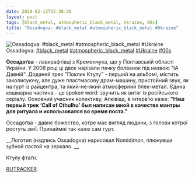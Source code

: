 ```yaml
---
date: 2020-02-12T15:38:30
layout: post
tags: [black_metal, atmospheric_black_metal, Ukraine, 00s]
title: "Ossadogva: #black_metal #atmospheric_black_metal #Ukraine"
---
```

![Ossadogva: #black_metal #atmospheric_black_metal #Ukraine](/assets/photos/photo_884@12-02-2020_15-38-30.jpg)
Ossadogva: [#black_metal](/tags/#black_metal) [#atmospheric_black_metal](/tags/#atmospheric_black_metal) [#Ukraine](/tags/#Ukraine) [#00s](/tags/#00s)

**Оссадоґва** - лавкрафтівці з Кременчука, що у Полтавській області України. У 2008 році ці двоє нарізали пачку болванок під назвою &quot;ІА Давній&quot;. Доданий трек &quot;Поклик Ктулу&quot; - перший на альбомі, містить заколисуючу, але дуже пластмасову драм-машину, пристойний звук, як на гурт із райцентра, та який-не-який атмосферний блек-метал. Єдина кошмарна частина - це spoken word: звучить як витяг із російського серіалу. Основний учасник колективу, Алківіад, в інтерв&#39;ю каже: __&quot;Наш первый трек ‘Call of Cthulhu’ был написан мной в качестве мантры для ритуала и использовался во время поста.&quot;__

Оссадоґва - давнє божество, котре має вигляд людини, з голови котрої ростуть змії. Принаймні так каже сам гурт.

__Логотип (надпись Ossadogva) нарисовал Nomidimon, плюнувши зубной пастой на зеркало. __

Ктулу фтаґн.

[RUTRACKER](https://rutracker.org/forum/viewtopic.php?t=3411020)